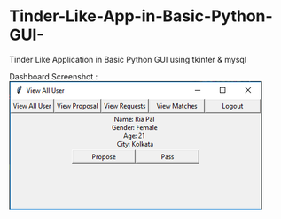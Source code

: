 # Tinder-Like-App-in-Basic-Python-GUI-
Tinder Like Application in Basic Python GUI using tkinter &amp; mysql

Dashboard Screenshot :
![tinder like app dashboard](https://github.com/ditinex/Tinder-Like-App-in-Basic-Python-GUI-/blob/master/screenshot_desktop.png)
